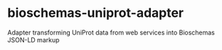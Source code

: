 # bioschemas-uniprot-adapter
Adapter transforming UniProt data from web services into Bioschemas JSON-LD markup
